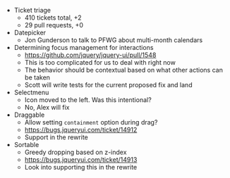 * Ticket triage	
	* 410 tickets total, +2
	* 29 pull requests, +0
* Datepicker	
	* Jon Gunderson to talk to PFWG about multi-month calendars
* Determining focus management for interactions	
	* https://github.com/jquery/jquery-ui/pull/1548
	* This is too complicated for us to deal with right now
	* The behavior should be contextual based on what other actions can be taken
	* Scott will write tests for the current proposed fix and land
* Selectmenu	
	* Icon moved to the left. Was this intentional?
	* No, Alex will fix
* Draggable	
	* Allow setting `containment` option during drag?
	* https://bugs.jqueryui.com/ticket/14912
	* Support in the rewrite
* Sortable	
	* Greedy dropping based on z-index
	* https://bugs.jqueryui.com/ticket/14913
	* Look into supporting this in the rewrite
